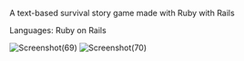 A text-based survival story game made with Ruby with Rails 

Languages: Ruby on Rails



![Screenshot(69)](https://github.com/quangshuynh/Zingleborg/assets/3589146/a5e87b91-0e3b-4e19-8ae5-3f440b14e87c)
![Screenshot(70)](https://github.com/quangshuynh/Zingleborg/assets/3589146/dc859af0-bfba-4ce2-849b-31516d2d18ad)
